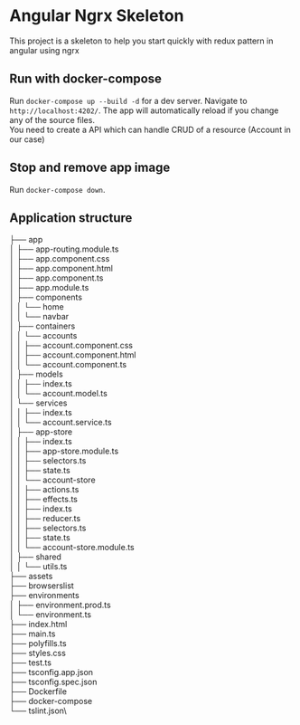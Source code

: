 # Angular Ngrx Skeleton

This project is a skeleton to help you start quickly with redux pattern in angular using ngrx

## Run with docker-compose

Run `docker-compose up --build -d` for a dev server. Navigate to `http://localhost:4202/`. The app will automatically reload if you change any of the source files.\
You need to create a API which can handle CRUD of a resource (Account in our case)

## Stop and remove app image

Run `docker-compose down`.

## Application structure

├── app\
 │ ├── app-routing.module.ts\
 │ ├── app.component.css\
 │ ├── app.component.html\
 │ ├── app.component.ts\
 │ ├── app.module.ts\
 │ ├── components\
 │ │    └── home\
 │ │    └── navbar\
 │ ├── containers\
 │ │    └── accounts\
 │ │         ├── account.component.css\
 │ │         ├── account.component.html\
 │ │         └── account.component.ts\
 │ ├── models\
 │ │    ├── index.ts\
 │ │    └── account.model.ts\
 │ └── services\
 │ │    ├── index.ts\
 │ │    └── account.service.ts\
 │ ├── app-store\
 │ │    ├── index.ts\
 │ │    ├── app-store.module.ts\
 │ │    ├── selectors.ts\
 │ │    ├── state.ts\
 │ │    └── account-store\
 │ │         ├── actions.ts\
 │ │         ├── effects.ts\
 │ │         ├── index.ts\
 │ │         ├── reducer.ts\
 │ │         ├── selectors.ts\
 │ │         ├── state.ts\
 │ │         └── account-store.module.ts\
 │ ├── shared\
 │ │    └── utils.ts\
 ├── assets\
 ├── browserslist\
 ├── environments\
 │ ├── environment.prod.ts\
 │ └── environment.ts\
 ├── index.html\
 ├── main.ts\
 ├── polyfills.ts\
 ├── styles.css\
 ├── test.ts\
 ├── tsconfig.app.json\
 ├── tsconfig.spec.json\
 ├── Dockerfile\
 ├── docker-compose\
 └── tslint.json\
